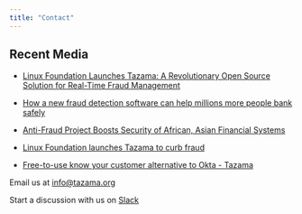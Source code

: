 ```yaml
---
title: "Contact"
---
```


<!-- Google tag (gtag.js) -->
<script src="https://www.googletagmanager.com/gtag/js?id=G-PZL0S57CC7" integrity="sha384-VHjxUTx/hhzdIOp4B+1uudBz9pmgepYfOpcEc3Qspl5M1gW6rnWMFCEOMXQ3z8JT" crossorigin="anonymous"></script>
<script>
  window.dataLayer = window.dataLayer || [];
  function gtag(){dataLayer.push(arguments);}
  gtag('js', new Date());

  gtag('config', 'G-PZL0S57CC7');
</script>

## Recent Media

- [Linux Foundation Launches Tazama: A Revolutionary Open Source Solution for Real-Time Fraud Management](https://www.linuxfoundation.org/press/linux-foundation-launches-tazama-for-real-time-fraud-management)

- [How a new fraud detection software can help millions more people bank safely](https://www.gatesfoundation.org/ideas/articles/open-source-financial-inclusion-tazama)

- [Anti-Fraud Project Boosts Security of African, Asian Financial Systems](https://www.darkreading.com/cyber-risk/anti-fraud-project-boosts-security-of-african-asian-financial-systems)

- [Linux Foundation launches Tazama to curb fraud](https://itweb.africa/content/lLn14MmQp8yMJ6Aa)

- [Free-to-use know your customer alternative to Okta - Tazama](https://techhq.com/2024/03/open-source-kyc-payment-verification-aml/)

Email us at [info@tazama.org](mailto:info@tazama.org)

Start a discussion with us on [Slack](http://slack.tazama.org/)
